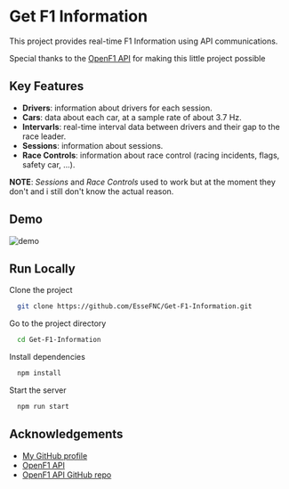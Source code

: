 
# Get F1 Information

This project provides real-time F1 Information using API communications.

Special thanks to the [OpenF1 API](https://openf1.org/) for making this little project possible
## Key Features
- **Drivers**:  information about drivers for each session.
- **Cars**: data about each car, at a sample rate of about 3.7 Hz.
- **Intervarls**:  real-time interval data between drivers and their gap to the race leader.
- **Sessions**: information about sessions.
- **Race Controls**: information about race control (racing incidents, flags, safety car, ...).

**NOTE**: *Sessions* and *Race Controls* used to work but at the moment they don't and i still don't know the actual reason.
## Demo


![demo](https://github.com/user-attachments/assets/a0200e95-6b67-49bf-95f0-0f667b125d1d)


## Run Locally

Clone the project

```bash
  git clone https://github.com/EsseFNC/Get-F1-Information.git
```

Go to the project directory

```bash
  cd Get-F1-Information
```

Install dependencies

```bash
  npm install
```

Start the server

```bash
  npm run start
```


## Acknowledgements

 - [My GitHub profile](https://github.com/EsseFNC)
 - [OpenF1 API](https://openf1.org/)
 - [OpenF1 API GitHub repo](https://github.com/br-g/openf1)

